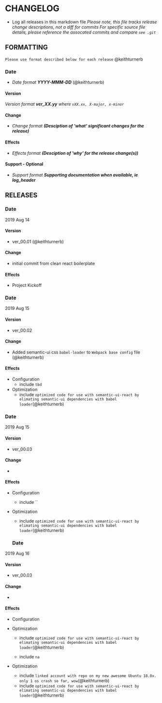 # CHANGELOG
- Log all releases in this markdown file
  *Please note, this file tracks release change descriptions, not a diff for commits*
  *For specific source file details, please reference the assocated commits and compare `see .git`*

## FORMATTING
`Please use format described below for each release` @keithturnerb

### Date 
- *Date format __YYYY-MMM-DD__* (@keithturnerb)
#### Version
  *Version format __ver_XX.yy__ where `vXX.xx, X-major, x-minor`*
#### Change
- *Change format __(Desciption of _'what'_ significant changes for the release)__*
#### Effects
- *Effects format __(Desciption of _'why'_ for the release change(s))__*
#### Support - Optional
- *Support format __Supporting documentation when available, ie log_header__*

## RELEASES

### Date
2019 Aug 14
#### Version
- ver_00.01 (@keithturnerb)
#### Change
- initial commit from clean react boilerplate
#### Effects
- Project Kickoff

### Date
2019 Aug 15 
#### Version
- ver_00.02
#### Change
- Added semantic-ui css `babel-loader` to `Webpack base config` file (@keithturnerb)
#### Effects
- Configuration
  - include `tbd`
- Optimization 
  -  include `optimized code for use with semantic-ui-react by elimating semantic-ui dependencies with babel loader`(@keithturnerb)

### Date
2019 Aug 15 
#### Version
- ver_00.03
#### Change
- 
#### Effects
- Configuration
  - include ``
- Optimization 
  -  include `optimized code for use with semantic-ui-react by elimating semantic-ui dependencies with babel loader`(@keithturnerb)

  ### Date
2019 Aug 16 
#### Version
- ver_00.03
#### Change
- 
#### Effects
- Configuration

- Optimization 
  -  include `optimized code for use with semantic-ui-react by elimating semantic-ui dependencies with babel loader`(@keithturnerb)


  
  - include `na`
- Optimization 
  -  include `linked account with repo on my new awesome Ubuntu 18.0x. only 1 os crash so far, wow`(@keithturnerb)
  -  include `optimized code for use with semantic-ui-react by elimating semantic-ui dependencies with babel loader`(@keithturnerb)
